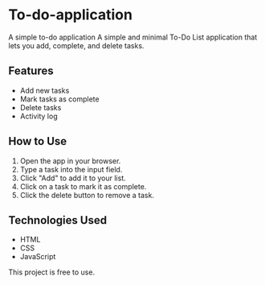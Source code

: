 # To-do-application
A simple to-do application
A simple and minimal To-Do List application that lets you add, complete, and delete tasks.

## Features

- Add new tasks
- Mark tasks as complete
- Delete tasks
- Activity log

## How to Use

1. Open the app in your browser.
2. Type a task into the input field.
3. Click "Add" to add it to your list.
4. Click on a task to mark it as complete.
5. Click the delete button to remove a task.

## Technologies Used

- HTML
- CSS
- JavaScript

This project is free to use.